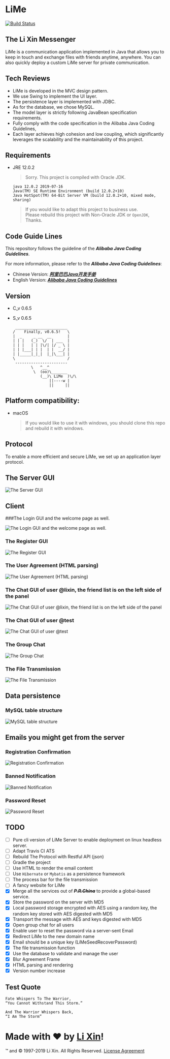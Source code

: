 # LiMe

[![Build Status](https://travis-ci.org/Great-Li-Xin/LiMe.svg?branch=master)](https://travis-ci.org/Great-Li-Xin/LiMe)

## The Li Xin Messenger

LiMe is a communication application implemented in Java that allows you to keep in touch and exchange files with friends anytime, anywhere.
You can also quickly deploy a custom LiMe server for private communication.

## Tech Reviews
- LiMe is developed in the MVC design pattern. 
- We use Swing to implement the UI layer. 
- The persistence layer is implemented with JDBC. 
- As for the database, we chose MySQL. 
- The model layer is strictly following JavaBean specification requirements. 
- Fully comply with the code specification in the Alibaba Java Coding Guidelines, 
- Each layer achieves high cohesion and low coupling, which significantly leverages the scalability and the maintainability of this project.

## Requirements
- JRE 12.0.2
  > Sorry. This project is compiled with Oracle JDK.

  ```
  java 12.0.2 2019-07-16
  Java(TM) SE Runtime Environment (build 12.0.2+10)
  Java HotSpot(TM) 64-Bit Server VM (build 12.0.2+10, mixed mode, sharing)
  ```
  > If you would like to adapt this project to business use.  
  > Please rebuild this project with Non-Oracle JDK or `OpenJDK`, Thanks.

## Code Guide Lines
This repository follows the guideline of the _**Alibaba Java Coding Guidelines**_.

For more information, please refer to the _**Alibaba Java Coding Guidelines**_:
- Chinese Version: _**[阿里巴巴Java开发手册](https://github.com/alibaba/p3c/blob/master/%E9%98%BF%E9%87%8C%E5%B7%B4%E5%B7%B4Java%E5%BC%80%E5%8F%91%E6%89%8B%E5%86%8C%EF%BC%88%E8%AF%A6%E5%B0%BD%E7%89%88%EF%BC%89.pdf)**_
- English Version: _**[Alibaba Java Coding Guidelines](https://alibaba.github.io/Alibaba-Java-Coding-Guidelines)**_

## Version
- C_v 0.6.5
- S_v 0.6.5

  ```
   _______________________
  /    Finally, v0.6.5!   \
  |  _     _ __  __       |
  | | |   (_)  \/  | ___  |
  | | |   | | |\/| |/ _ \ |
  | | |___| | |  | |  __/ |
  | |_____|_|_|  |_|\___| |
  \                       /
   -----------------------
          \   ^__^
           \  (oo)\_______
              (__)\ LiMe  )\/\
                  ||----w |
                  ||     ||
  ```

## Platform compatibility: 
- macOS
  > If you would like to use it with windows, you should clone this repo and rebuild it with windows.

## Protocol
To enable a more efficient and secure LiMe, we set up an application layer protocol.  

## The Server GUI
![The Server GUI](static/img/LiMeServer.png)

## Client

###The Login GUI and the welcome page as well.

![The Login GUI and the welcome page as well.](static/img/LiMeLogin.png)

### The Register GUI

![The Register GUI](static/img/LiMeRegister.png)

### The User Agreement (HTML parsing)

![The User Agreement (HTML parsing)](static/img/LiMeAgreement.png)

### The Chat GUI of user @lixin, the friend list is on the left side of the panel
![The Chat GUI of user @lixin, the friend list is on the left side of the panel](static/img/LiMeChatLixin.png)

### The Chat GUI of user @test

![The Chat GUI of user @test](static/img/LiMeChatTest.png)

### The Group Chat

![The Group Chat](static/img/LiMeGroupChat.png)

### The File Transmission

![The File Transmission](static/img/LiMeChatFile.png)

## Data persistence

### MySQL table structure
![MySQL table structure](static/img/TableStructure.png)

## Emails you might get from the server

### Registration Confirmation
![Registration Confirmation](static/img/EmailCfmReg.png)

### Banned Notification
![Banned Notification](static/img/EmailNtfBan.png)

### Password Reset
![Password Reset](static/img/EmailRstPwd.png)

## TODO
- [ ] Pure cli version of LiMe Server to enable deployment on linux headless server.
- [ ] Adapt Travis CI ATS
- [ ] Rebuild The Protocol with Restful API (json)
- [ ] Gradle the project
- [ ] Use HTML to render the email content
- [ ] Use `Hibernate` or `Mybatis` as a persistence framework
- [ ] The process bar for the file transmission
- [ ] A fancy website for LiMe
- [x] Merge all the services out of _**~~P.R.China~~**_ to provide a global-based service.
- [x] Store the password on the server with MD5
- [x] Local password storage encrypted with AES using a random key, the random key stored with AES digested with MD5
- [x] Transport the message with AES and keys digested with MD5
- [x] Open group chat for all users
- [x] Enable user to reset the password via a server-sent Email
- [x] Redirect LiMe to the new domain name
- [x] Email should be a unique key (LiMeSeedRecoverPassword)
- [x] The file transmission function
- [x] Use the database to validate and manage the user
- [x] Blur Agreement Frame
- [x] HTML parsing and rendering
- [x] Version number increase

## Test Quote
```
Fate Whispers To The Warrior,
“You Cannot Withstand This Storm.”

And The Warrior Whispers Back,
“I Am The Storm”
```

# Made with ❤ by [Li Xin](https://github.com/Great-Li-Xin)!
™ and © 1997-2019 Li Xin. All Rights Reserved. [License Agreement](./LICENSE)
